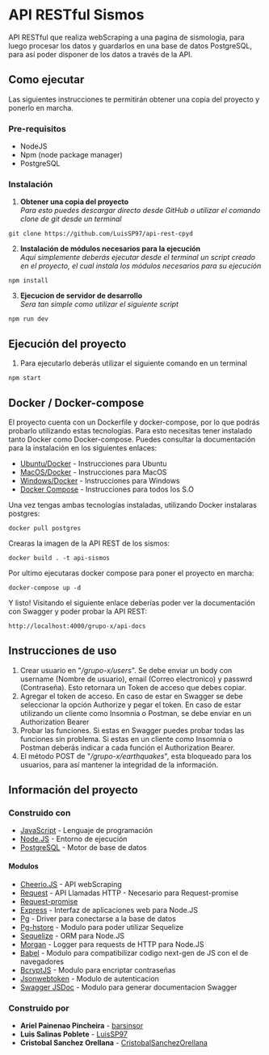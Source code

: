 # API RESTful Sismos
API RESTful que realiza webScraping a una pagina de sismologia, para luego procesar los datos y guardarlos en una base de datos PostgreSQL, para así poder disponer de los datos a través de la API.

## Como ejecutar
Las siguientes instrucciones te permitirán obtener una copia del proyecto y ponerlo en marcha.

### Pre-requisitos
- NodeJS
- Npm (node package manager)
- PostgreSQL

### Instalación
1. **Obtener una copia del proyecto**\
_Para esto puedes descargar directo desde GitHub o utilizar el comando clone de git desde un terminal_
```
git clone https://github.com/LuisSP97/api-rest-cpyd
```

2. **Instalación de módulos necesarios para la ejecución**\
_Aquí simplemente deberás ejecutar desde el terminal un script creado en el proyecto, el cual instala los módulos necesarios para su ejecución_
```
npm install
```

3. **Ejecucion de servidor de desarrollo**\
_Sera tan simple como utilizar el siguiente script_
```
npm run dev
```
 
     
## Ejecución del proyecto
1. Para ejecutarlo deberás utilizar el siguiente comando en un terminal
```
npm start
```

## Docker / Docker-compose
El proyecto cuenta con un Dockerfile y docker-compose, por lo que podrás probarlo utilizando estas tecnologías. Para esto necesitas tener instalado tanto Docker como Docker-compose. Puedes consultar la documentación para la instalación en los siguientes enlaces:

* [Ubuntu/Docker](https://docs.docker.com/engine/install/ubuntu/) - Instrucciones para Ubuntu
* [MacOS/Docker](https://docs.docker.com/docker-for-mac/install/) - Instrucciones para MacOS
* [Windows/Docker](https://docs.docker.com/docker-for-windows/install/) - Instrucciones para Windows
* [Docker Compose](https://docs.docker.com/compose/install/) - Instrucciones para todos los S.O

Una vez tengas ambas tecnologías instaladas, utilizando Docker instalaras postgres:
```
docker pull postgres
```
Crearas la imagen de la API REST de los sismos:
```
docker build . -t api-sismos
```
Por ultimo ejecutaras docker compose para poner el proyecto en marcha:
```
docker-compose up -d
```
Y listo! Visitando el siguiente enlace deberías poder ver la documentación con Swagger y poder probar la API REST:
```
http://localhost:4000/grupo-x/api-docs
```

## Instrucciones de uso
1. Crear usuario en "_/grupo-x/users_". Se debe enviar un body con username (Nombre de usuario), email (Correo electronico) y passwrd (Contraseña). Esto retornara un Token de acceso que debes copiar.
2. Agregar el token de acceso. En caso de estar en Swagger se debe seleccionar la opción Authorize y pegar el token. En caso de estar utilizando un cliente como Insomnia o Postman, se debe enviar en un Authorization Bearer
3. Probar las funciones. Si estas en Swagger puedes probar todas las funciones sin problema. Si estas en un cliente como Insomnia o Postman deberás indicar a cada función el Authorization Bearer.
4. El método POST de "_/grupo-x/earthquakes_", esta bloqueado para los usuarios, para así mantener la integridad de la información.

## Información del proyecto
### Construido con
* [JavaScript](https://developer.mozilla.org/es/docs/Web/JavaScript) - Lenguaje de programación
* [Node.JS](https://nodejs.org/es/) - Entorno de ejecución
* [PostgreSQL](https://www.postgresql.org/) - Motor de base de datos

#### Modulos
* [Cheerio.JS](https://cheerio.js.org/) - API webScraping
* [Request](https://www.npmjs.com/package/request) - API Llamadas HTTP - Necesario para Request-promise
* [Request-promise](https://www.npmjs.com/package/request-promise)
* [Express](https://expressjs.com/es/) - Interfaz de aplicaciones web para Node.JS
* [Pg](https://node-postgres.com/) - Driver para conectarse a la base de datos
* [Pg-hstore](https://www.npmjs.com/package/pg-hstore/v/2.3.2) - Modulo para poder utilizar Sequelize
* [Sequelize](https://sequelize.org/) - ORM para Node.JS
* [Morgan](https://www.npmjs.com/package/morgan) - Logger para requests de HTTP para Node.JS
* [Babel](https://babeljs.io/) - Modulo para compatibilizar codigo next-gen de JS con el de navegadores
* [BcryptJS](https://www.npmjs.com/package/bcryptjs) - Modulo para encriptar contraseñas
* [Jsonwebtoken](https://jwt.io/) - Modulo de autenticacion
* [Swagger JSDoc](https://www.npmjs.com/package/swagger-jsdoc) - Modulo para generar documentacion Swagger

### Construido por
* **Ariel Painenao Pincheira** - [barsinsor](https://github.com/barsinsor)
* **Luis Salinas Poblete** - [LuisSP97](https://github.com/LuisSP97)
* **Cristobal Sanchez Orellana** - [CristobalSanchezOrellana](https://github.com/CristobalSanchezOrellana)

